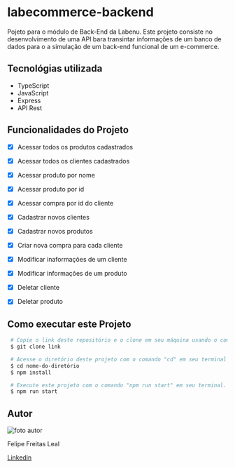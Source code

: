# **labecommerce-backend**

Pojeto para o módulo de Back-End da Labenu. Este projeto consiste no desenvolvimento de uma API bara transintar informações de um banco de dados para o a simulação de um back-end funcional de um e-commerce.

## **Tecnológias utilizada**
 - TypeScript
 - JavaScript
 - Express
 - API Rest

## **Funcionalidades do Projeto**
 - [x] Acessar todos os produtos cadastrados
 - [x] Acessar todos os clientes cadastrados
 - [x] Acessar produto por nome
 - [x] Acessar produto por id
 - [x] Acessar compra por id do cliente
 - [x] Cadastrar novos clientes
 - [x] Cadastrar novos produtos
 - [x] Criar nova compra para cada cliente
 - [x] Modificar inaformações de um cliente
 - [x] Modificar informações de um produto
 - [x] Deletar cliente
 - [x] Deletar produto


<!-- ## **Layout** 
- **Home page**

Esta é a página inicial do projeto.
<img src="./pokedex-labenu/src/assets/pokemon1.png" alt="Home Page"/>

- **Details Page**

Página dos detalhes de cada pokémon, acessível pelo botão "detalhes" em cada card.
<img src="./pokedex-labenu/src/assets/pokemon2.png" alt="Details Page"/>

- **Meus Pokémons**

Nesta página ficam os pokémons capturados pelo usuario
<img src="./pokedex-labenu/src/assets/pokemon3.png" alt="Meus pokémons"/>

## **Demonstração**

[Link demonstração](https://pokedex-leal.surge.sh/) -->

## **Como executar este Projeto**

```bash
 # Copie o link deste repositório e o clone em seu máquina usando o comando "git clone" em seu terminal.
 $ git clone link

 # Acesse o diretório deste projeto com o comando "cd" em seu terminal e instale as dependências necessárias com o comando "npm install".
 $ cd nome-do-diretório
 $ npm install

 # Execute este projeto com o comando "npm run start" em seu terminal.
 $ npm run start
```

 ## **Autor**

 <img src="https://instagram.fssa3-1.fna.fbcdn.net/v/t51.2885-19/315862551_651226713161870_4545511619067187674_n.jpg?stp=dst-jpg_s150x150&_nc_ht=instagram.fssa3-1.fna.fbcdn.net&_nc_cat=102&_nc_ohc=ZRaPQBnKytMAX_PFvSN&edm=ACWDqb8BAAAA&ccb=7-5&oh=00_AfAohqQu_SGN69H_9OFCq7mmva6NZU7oKw75yxvgX4e8fw&oe=63C74C19&_nc_sid=1527a3" alt="foto autor"/>

 Felipe Freitas Leal
 
 <a href="https://www.linkedin.com/in/felipe-freitas-leal/">Linkedin</a>
